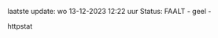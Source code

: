 laatste update: 
wo 13-12-2023 12:22   uur 
Status: FAALT - geel - 
<div class="service Y">httpstat</div>